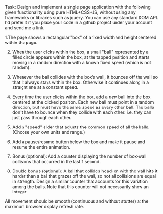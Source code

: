 Task: Design and implement a single page application with the following given functionality using pure HTML+CSS+JS, without using any frameworks or libraries such as jquery. You can use any standard DOM API. I'd prefer it if you place your code in a github project under your account and send me a link. 

1.The page shows a rectangular "box" of a fixed width and height centered within the page.

2. When the user clicks within the box, a small "ball" represented by a filled circle appears within the box, at the tapped position and starts moving in a random direction with a known fixed speed (which is not random). 

3. Whenever the ball collides with the box's wall, it bounces off the wall so that it always stays within the box. Otherwise it continues along in a straight line at a constant speed.

4. Every time the user clicks within the box, add a *new* ball into the box centered at the clicked position. Each new ball must point in a random direction, but must have the same speed as every other ball. The balls don't have to bounce when they collide with each other. i.e. they can just pass through each other.

5. Add a "speed" slider that adjusts the common speed of all the balls. (Choose your own units and range.)

6. Add a pause/resume button below the box  and make it pause and resume the entire animation.

7. Bonus (optional): Add a counter displaying the number of box-wall collisions that occurred in the last 1 second.

8. Double bonus (optional): A ball that collides head-on with the wall hits it harder than a ball that grazes off the wall, so not all collisions are equal in strength. Design a similar counter that accounts for this variation among the balls. Note that this counter will not necessarily show an integer.

All movement should be smooth (continuous and without stutter) at the maximum browser display refresh rate.